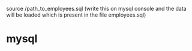 source /path_to_employees.sql   (write this on  mysql console and the data will be loaded which is present in the file employees.sql)
# mysql
